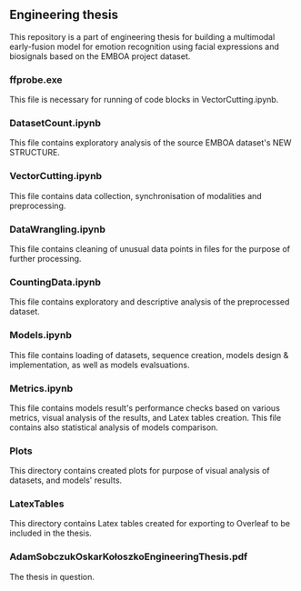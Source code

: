 ## Engineering thesis
This repository is a part of engineering thesis for building a multimodal early-fusion model for emotion recognition using facial expressions and biosignals based on the EMBOA project dataset.

### ffprobe.exe 
This file is necessary for running of code blocks in VectorCutting.ipynb. 

### DatasetCount.ipynb
This file contains exploratory analysis of the source EMBOA dataset's NEW STRUCTURE.

### VectorCutting.ipynb
This file contains data collection, synchronisation of modalities and preprocessing.

### DataWrangling.ipynb
This file contains cleaning of unusual data points in files for the purpose of further processing.

### CountingData.ipynb
This file contains exploratory and descriptive analysis of the preprocessed dataset.

### Models.ipynb
This file contains loading of datasets, sequence creation, models design & implementation, as well as models evalsuations.

### Metrics.ipynb
This file contains models result's performance checks based on various metrics, visual analysis of the results, and Latex tables creation. This file contains also statistical analysis of models comparison.

### Plots
This directory contains created plots for purpose of visual analysis of datasets, and models' results.

### LatexTables
This directory contains Latex tables created for exporting to Overleaf to be included in the thesis.

### AdamSobczukOskarKołoszkoEngineeringThesis.pdf
The thesis in question.
